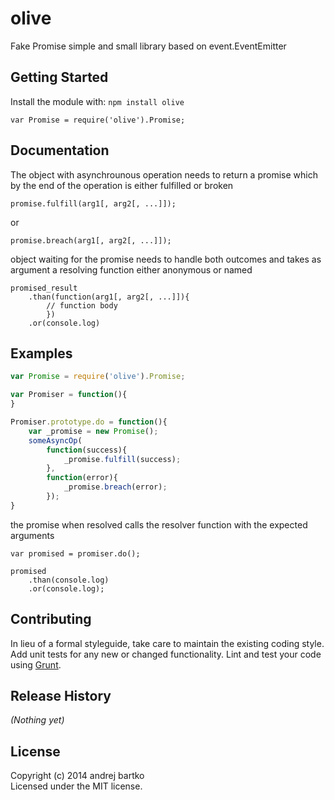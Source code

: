 # olive
Fake Promise simple and small library based on event.EventEmitter

## Getting Started
Install the module with: `npm install olive`
```
var Promise = require('olive').Promise;
```

## Documentation
The object with asynchrounous operation needs to return a promise 
which by the end of the operation is either fulfilled or broken
```
promise.fulfill(arg1[, arg2[, ...]]);
```
or
```
promise.breach(arg1[, arg2[, ...]]);
```
object waiting for the promise needs to handle both outcomes
and takes as argument a resolving function either anonymous or named

```
promised_result
	.than(function(arg1[, arg2[, ...]]){
		// function body
		})
	.or(console.log)
```

## Examples
```javascript
var Promise = require('olive').Promise;

var Promiser = function(){
}

Promiser.prototype.do = function(){
	var _promise = new Promise();
	someAsyncOp(
		function(success){
			_promise.fulfill(success);
		}, 
		function(error){
			_promise.breach(error);
		});
}
```

the promise when resolved calls the resolver function with the expected arguments

```
var promised = promiser.do();

promised
	.than(console.log)
	.or(console.log);
```

## Contributing
In lieu of a formal styleguide, take care to maintain the existing coding style. Add unit tests for any new or changed functionality. Lint and test your code using [Grunt](http://gruntjs.com/).

## Release History
_(Nothing yet)_

## License
Copyright (c) 2014 andrej bartko  
Licensed under the MIT license.
